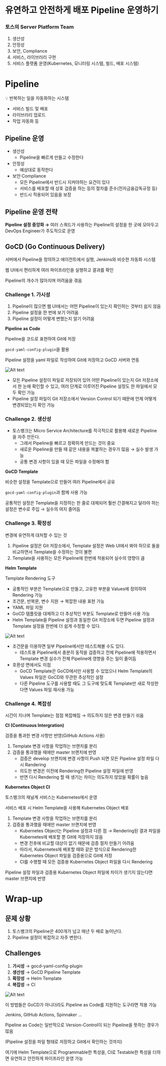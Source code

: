 # 유연하고 안전하게 배포 Pipeline 운영하기

### 토스의 Server Platform Team

1. 생산성
2. 안정성
3. 보안, Compliance
4. 서비스, 라이브러리 구현
5. 서비스 플랫폼 운영(Kubernetes, 모니터링 시스템, 빌드, 배포 시스템)

# Pipeline

<aside>
💡 반복하는 일을 자동화하는 시스템

</aside>

- 서비스 빌드 및 배포
- 라이브러리 업로드
- 작업 자동화 등

## Pipeline 운영

- 생산성
    - Pipeline을 빠르게 만들고 수정한다
- 안정성
    - 예상대로 동작한다
- 보안·Compliance
    - 모든 Pipeline에서 반드시 지켜야하는 요건이 있다
    - 서비스를 배포할 때 상호 검증을 하는 등의 절차를 준수(전자금융감독규정 등)
    - 반드시 적용되어 있음을 보장

## Pipeline 운영 전략

**Pipeline 설정 중앙화 →** 여러 스쿼드가 사용하는 Pipeline의 설정을 한 곳에 모아두고 DevOps Engineer가 주도적으로 운영

## GoCD (Go Continuous Delivery)

서버에서 Pipeline을 정의하고 에이전트에서 실행, Jenkins와 비슷한 자동화 시스템

웹 UI에서 편리하게 여러 파이프라인을 실행하고 결과를 확인

Pipeline의 개수가 많아지며 어려움을 겪음

### Challenge 1. 가시성

1. Pipeline이 많으면 웹 UI에서는 어떤 Pipeline이 있는지 확인하는 것부터 쉽지 않음
2. Pipeline 설정을 한 번에 보기 어려움
3. Pipeline 설정이 어떻게 변했는지 알기 어려움

**Pipeline as Code**

Pipeline을 코드로 표현하여 Git에 저장

`gocd-yaml-config-plugin`을 활용

Pipeline 설정을 yaml 파일로 작성하여 Git에 저장하고 GoCD 서버와 연동

![Alt text](../img/pipeline-image1.png)

- 모든 Pipeline 설정이 파일로 저장되어 있어 어떤 Pipeline이 있는지 Git 저장소에서 한 눈에 확인할 수 있고, 여러 단계로 이루어진 Pipeline 설정도 한 파일에서 모두 확인 가능
- Pipeline 설정 파일이 Git 저장소에서 Version Control 되기 때문에 언제 어떻게 변경되었는지 확인 가능

### Challenge 2. 생산성

- 토스뱅크는 Micro Service Architecture를 적극적으로 활용해 새로운 Pipeline을 자주 만든다.
    - 그래서 Pipeline을 빠르고 정확하게 만드는 것이 중요
    - 새로운 Pipeline을 만들 때 같은 내용을 복붙하는 경우가 많음 → 실수 발생 가능
    - 공통 변경 사항이 있을 때 모든 파일을 수정해야 함

**GoCD Template**

비슷한 설정을 Template으로 만들어 여러 Pipeline에서 공유

`gocd-yaml-config-plugin`과 함께 사용 가능

공통적인 설정은 Template을 지정하는 한 줄로 대체되어 훨씬 간결해지고 달라야 하는 설정은 변수로 주입 → 실수의 여지 줄어듬

### Challenge 3. 확장성

변경에 유연하게 대처할 수 있는 것

1. Pipeline 설정은 Git 저장소에서, Template 설정은 Web UI에서 봐야 하므로 둘을 비교하면서 Template을 수정하는 것이 불편
2. Template을 사용하는 모든 Pipeline에 한번에 적용되어 실수의 영향이 큼

**Helm Template**

Template Rendering 도구

- 공통적인 부분은 Template으로 만들고, 고유한 부분을 Values에 정의하여 Rendering 가능
- 조건문, 반복문, 변수 지원 → 복잡한 내용 표현 가능
- YAML 파일 지원
- GoCD 템플릿을 대체하고 더 추상적인 부분도 Template로 만들어 사용 가능
- Helm Template을 Pipeline 설정과 동일한 Git 저장소에 두면 Pipeline 설정과 Template 설정을 한번에 더 쉽게 수정할 수 있다.

![Alt text](../img/pipeline-image2.png)

- 조건문을 이용하면 일부 Pipeline에서만 테스트해볼 수도 있다.
    - 테스트용 Pipeline에서 충분히 동작을 검증하고 전체 Pipeline에 적용하면서 Template 변경 실수가 전체 Pipeline에 영향을 주는 일이 줄어듬
- 호환성 면에서도 이점
    - GoCD Template은 GoCD에서만 사용할 수 있었으나 Helm Template의 Values 파일은 GoCD와 무관한 추상적인 설정
    - 다른 Pipeline 도구를 사용할 때도 그 도구에 맞도록 Template만 새로 작성한다면 Values 파일 재사용 가능

### Challenge 4. 복잡성

시간이 지나며 Template는 점점 복잡해짐 → 의도하지 않은 변경 만들기 쉬움

**CI (Continuous Intergration)**

검증을 통과한 변경 사항만 반영(GitHub Actions 사용)

1. Template 변경 사항을 작업하는 브랜치를 분리
2. 검증을 통과했을 때에만 master 브랜치에 반영
    - 검증은 develop 브랜치에 변경 사항이 Push 되면 모든 Pipeline 설정 파일 다시 Randering
    - 의도한 변경은 이전에 Rendering한 Pipeline 설정 파일에 반영
    - 반면 다시 Rendering 할 때 생기는 차이는 의도하지 않았을 확률이 높음

**Kubernetes Object CI**

토스뱅크의 채널계 서비스는 Kubernetes에서 운영

서비스 배포 시 Helm Template을 사용해 Kubernetes Object 배포

1. Template 변경 사항을 작업하는 브랜치를 분리
2. 검증을 통과했을 때에만 master 브랜치에 반영
    - Kubernetes Object는 Pipeline 설정과 다른 점 → Rendering된 결과 파일을 Kubernetes에 배포할 뿐 Git에 저장하지 않음
    - 변경 전후에 비교할 대상이 없기 때문에 검증 절차 만들기 어려움
    - 따라서, Kubernetes에 배포할 때와 같은 방식으로 Rendering한 Kubernetes Object 파일을 검증용으로 Git에 저장
    - CI를 수행할 때 모든 검증용 Kubernetes Object 파일을 다시 Rendering

Pipeline 설정 파일과 검증용 Kubernetes Object 파일에 차이가 생기지 않는다면 master 브랜치에 반영

# Wrap-up

## 문제 상황

1. 토스뱅크의 Pipeline은 400개가 넘고 매년 두 배로 늘어난다.
2. Pipeline 설정이 복잡하고 자주 변한다.

## Challenges

1. **가시성** → gocd-yaml-config-plugin
2. **생산성** → GoCD Pipeline Template
3. **확장성** → Helm Template
4. **복잡성** → CI

![Alt text](../img/pipeline-image3.png)

이 방법들은 GoCD가 아니더라도 Pipeline as Code를 지원하는 도구라면 적용 가능

Jenkins, GitHub Actions, Spinnaker …

Pipeline as Code는 일반적으로 Version-Control이 되는 Pipeline을 뜻하는 경우가 많음

(Pipeline 설정을 파일 형태로 저장하고 Git에서 확인하는 것까지)

여기에 Helm Template으로 Programmable한 특성을, CI로 Testable한 특성을 더하면 유연하고 안전하게 파이프라인 운영 가능